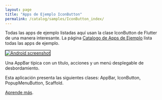 ```yaml
---
layout: page
title: "Apps de Ejemplo IconButton"
permalink: /catalog/samples/IconButton_index/
---
```


Todas las apps de ejemplo listadas aquí usan la clase IconButton de Flutter de una manera interesante. La página <a href="/catalog/samples/">Catalogo de Apps de Ejemplo</a> lista todas las apps de ejemplo.

<div class="container-fluid">
  <div class="row" style="margin-bottom: 32px">
    <a href="/catalog/samples/basic-app-bar/">
      <div class="col-md-3">
        <img style="border:1px solid #000000" src="https://storage.googleapis.com/flutter-catalog/cb4a54db8fb3726bf4293b9cc5cb12ce16883803/basic_app_bar_small.png" alt="Android screenshot" class="img-responsive">
      </div>
   </a>
    <div class="col-md-9">
      <p>
        Una AppBar típica con un título, acciones y un menú desplegable de desbordamiento.
      </p>
      <p>
        Esta aplicación presenta las siguientes clases: AppBar, IconButton, PopupMenuButton, Scaffold.
      </p>
      <p>
        <a href="/catalog/samples/basic-app-bar/">Aprende más</a>.
      </p>
    </div>
  </div>

</div>
